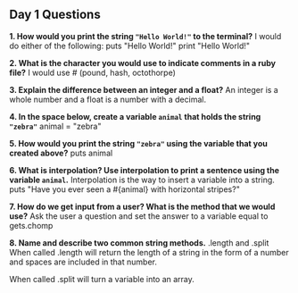 ## Day 1 Questions

**1. How would you print the string `"Hello World!"` to the terminal?**
I would do either of the following:
puts "Hello World!"
print "Hello World!"

**2. What is the character you would use to indicate comments in a ruby file?**
I would use # (pound, hash, octothorpe)

**3. Explain the difference between an integer and a float?**
An integer is a whole number and a float is a number with a decimal.


**4. In the space below, create a variable `animal` that holds the string `"zebra"`**
animal = "zebra"


**5. How would you print the string `"zebra"` using the variable that you created above?**
puts animal


**6. What is interpolation? Use interpolation to print a sentence using the variable `animal`.**
Interpolation is the way to insert a variable into a string.
puts "Have you ever seen a #{animal} with horizontal stripes?"

**7. How do we get input from a user? What is the method that we would use?**
Ask the user a question and set the answer to a variable equal to gets.chomp


**8. Name and describe two common string methods.**
.length and .split
When called .length will return the length of a string in the form of a number and spaces are included in that number.

When called .split will turn a variable into an array.
